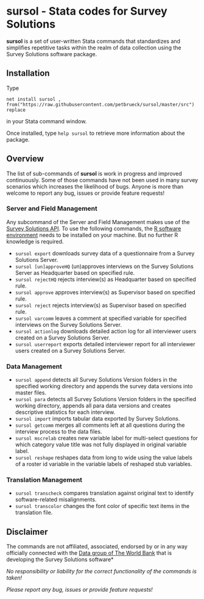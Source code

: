 # sursol - Stata codes for Survey Solutions 

**sursol** is a set of user-written Stata commands that standardizes and simplifies repetitive tasks within the realm of data collection using the Survey Solutions software package.

## **Installation**
Type 

`net install sursol , from("https://raw.githubusercontent.com/petbrueck/sursol/master/src") replace`  

in your Stata command window.

Once installed, type
`help sursol` to retrieve more information about the package.

## **Overview**
The list of sub-commands of **sursol** is work in progress and improved continuously. Some of those commands have not been used in many survey scenarios which increases the likelihood of bugs. Anyone is more than welcome to report any bug, issues or provide feature requests!

### Server and Field Management
 Any subcommand of the Server and Field Management makes use of the [Survey Solutions API](https://support.mysurvey.solutions/headquarters/api/survey-solutions-api/). To use the following commands, the [R software environment](https://www.r-project.org/) needs to be installed on your machine. But no further R knowledge is required.

- `sursol export`  downloads survey data of a questionnaire from a Survey Solutions Server. 
- `sursol [un]approveHQ` (un)approves interviews on the Survey Solutions Server as Headquarter based on specified rule.
- `sursol rejectHQ`  rejects interview(s) as Headquarter based on specified rule.
- `sursol approve`  approves interview(s) as Supervisor based on specified rule. 
- `sursol reject`  rejects interview(s) as Supervisor based on specified rule. 
- `sursol varcomm`  leaves a comment at specified variable for specified interviews on the Survey Solutions Server. 
- `sursol actionlog`  downloads detailed action log for all interviewer users created on a Survey Solutions Server. 
- `sursol userreport`  exports detailed interviewer report for all interviewer users created on a Survey Solutions Server. 

### Data Management
- `sursol append`  detects all Survey Solutions Version folders  in the specified working directory and appends the survey data versions into master files. 
- `sursol para`  detects all Survey Solutions Version folders in the specified working directory, appends all para data versions and creates descriptive statistics for each interview.
- `sursol import` imports tabular data exported by Survey Solutions.
- `sursol getcomm` merges all comments left at all questions during the interview process to the data files. 
- `sursol mscrelab` creates new variable label for multi-select questions for which category value title was not fully displayed in original variable label. 
- `sursol reshape` reshapes data from long to wide using the value labels of a roster id variable in the variable labels of reshaped stub variables.

### Translation Management
- `sursol transcheck` compares translation against original text to identify software-related misalignments.
- `sursol transcolor` changes the font color of specific text items in the translation file. 



## Disclaimer
The commands are not affiliated, associated, endorsed by or in any way officially connected with the [Data group of The World Bank](https://mysurvey.solutions/) that is developing the Survey Solutions software*

*No responsibility or liability for the correct functionality of the commands is taken!*

*Please report any bug, issues or provide feature requests!*

